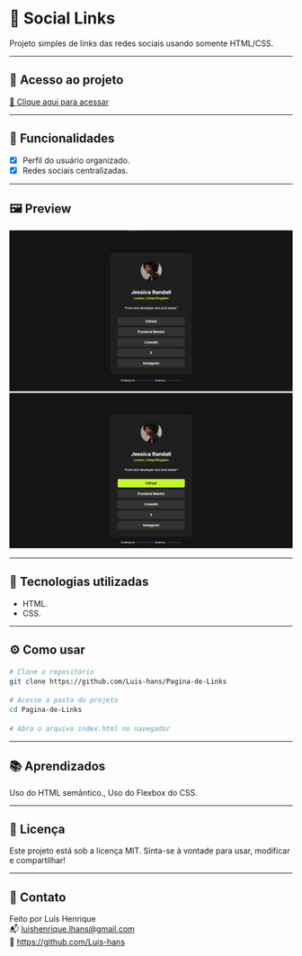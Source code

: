 # 📌 Social Links

Projeto simples de links das redes sociais usando somente HTML/CSS.

---

## 🔗 Acesso ao projeto

[🔗 Clique aqui para acessar](https://luis-hans.github.io/Pagina-de-Links/)

---

## 🎯 Funcionalidades

- [x] Perfil do usuário organizado.
- [x] Redes sociais centralizadas.

---

## 🖼️ Preview

![Screenshot do projeto](./images/screenshot.jpg)
![Screenshot do projeto](./images/screenshot0.jpg)

---

## 🚀 Tecnologias utilizadas

- HTML.
- CSS.

---

## ⚙️ Como usar

```bash
# Clone o repositório
git clone https://github.com/Luis-hans/Pagina-de-Links

# Acesse a pasta do projeto
cd Pagina-de-Links

# Abra o arquivo index.html no navegador
```

---

## 📚 Aprendizados

Uso do HTML semântico., Uso do Flexbox do CSS.

---

## 🧾 Licença

Este projeto está sob a licença MIT. Sinta-se à vontade para usar, modificar e compartilhar!

---

## 🤝 Contato

Feito por Luís Henrique  
📬 luishenrique.lhans@gmail.com  
🐙 https://github.com/Luis-hans
